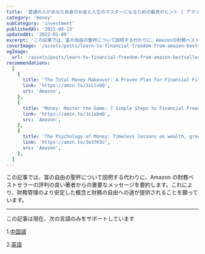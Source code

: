 ```yaml
---
title: '普通の人があなた自身のお金と人生のマスターになるための最良のヒント | アマゾンファイナンスのベストセラーから学ぶ'
category: 'money'
subCategory: 'investment'
publishedAt: '2021-08-15'
updatedAt: '2022-01-09'
excerpt: 'この記事では、富の自由の聖杯について説明する代わりに、Amazonの財務ベストセラーの評判の良い著者からの重要なメッセージを要約します。これにより、財務管理のより安定した概念と財務の自由への道が提供されることを願っています。'
coverImage: '/assets/posts/learn-to-financial-freedom-from-amazon-bestsellers/cover.jpg'
ogImage:
  url: '/assets/posts/learn-to-financial-freedom-from-amazon-bestsellers/cover.jpg'
recommendations:
  [
    {
      title: 'The Total Money Makeover: A Proven Plan for Financial Fitness',
      link: 'https://amzn.to/3iLlvUQ',
      src: 'Amazon',
    },
    {
      title: 'Money: Master the Game: 7 Simple Steps to Financial Freedom',
      link: 'https://amzn.to/3siebmQ',
      src: 'Amazon',
    },
    {
      title: 'The Psychology of Money: Timeless lessons on wealth, greed, and happiness',
      link: 'https://amzn.to/3m37K5U',
      src: 'Amazon',
    },
  ]
---
```


この記事では、富の自由の聖杯について説明する代わりに、Amazon の財務ベストセラーの評判の良い著者からの重要なメッセージを要約します。これにより、財務管理のより安定した概念と財務の自由への道が提供されることを願っています。

---

この記事は現在、次の言語のみをサポートしています

1.[中国語](/posts/learn-to-financial-freedom-from-amazon-bestsellers)

2.[英語](/posts/learn-to-financial-freedom-from-amazon-bestsellers/en-US)
